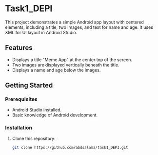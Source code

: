 # Task1_DEPI

This project demonstrates a simple Android app layout with centered elements, including a title, two images, and text for name and age. It uses XML for UI layout in Android Studio.

## Features

- Displays a title "Meme App" at the center top of the screen.
- Two images are displayed vertically beneath the title.
- Displays a name and age below the images.

## Getting Started

### Prerequisites

- Android Studio installed.
- Basic knowledge of Android development.

### Installation

1. Clone this repository:

   ```bash
   git clone https://github.com/abdsalama/task1_DEPI.git
